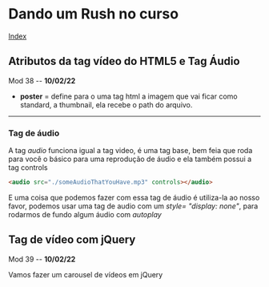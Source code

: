 # Dando um Rush no curso
[Index](../Index.md)
## Atributos da tag vídeo do HTML5 e Tag Áudio

Mod 38 -- **10/02/22**

* **poster** = define para o uma tag html a imagem que vai ficar como standard, a thumbnail, ela recebe o path do arquivo.

--------------------------------

### Tag de áudio

A tag *audio* funciona igual a tag video, é uma tag base, bem feia que roda para você o básico para uma reprodução de áudio e ela também possui a tag controls

~~~html
<audio src="./someAudioThatYouHave.mp3" controls></audio>
~~~

E uma coisa que podemos fazer com essa tag de áudio é utiliza-la ao nosso favor, podemos usar uma tag de audio com um *style= "display: none"*, para rodarmos de fundo algum áudio com *autoplay*

## Tag de vídeo com jQuery

Mod 39 -- **10/02/22**

Vamos fazer um carousel de vídeos em jQuery
